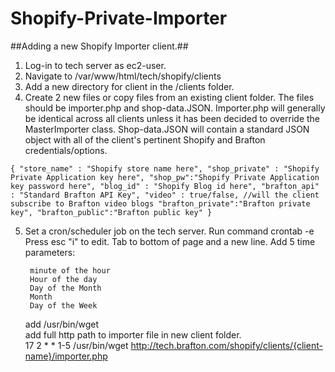 # Shopify-Private-Importer #

##Adding a new Shopify Importer client.##

1. Log-in to tech server as ec2-user.
2. Navigate to /var/www/html/tech/shopify/clients
3. Add a new directory for client in the /clients folder.
4. Create 2 new files or copy files from an existing client folder.  The files should be importer.php and shop-data.JSON.  Importer.php will generally be identical across all clients unless it has been decided to override the MasterImporter class.  Shop-data.JSON will contain a standard JSON object with all of the client's pertinent Shopify and Brafton credentials/options.

`{
	"store_name" : "Shopify store name here",
	"shop_private" : "Shopify Private Application key here",
	"shop_pw":"Shopify Private Application key password here",
	"blog_id" : "Shopify Blog id here",
	"brafton_api" : "Standard Brafton API Key",
        "video" : true/false, //will the client subscribe to Brafton video blogs
	"brafton_private":"Brafton private key",
	"brafton_public":"Brafton public key"
}`

5. Set a cron/scheduler job on the tech server.
	Run command crontab -e
	Press esc "i" to edit.
	Tab to bottom of page and a new line.
	Add 5 time parameters:
		
	    minute of the hour
	    Hour of the day
	    Day of the Month
	    Month
	    Day of the Week
	add /usr/bin/wget<br />
	add full http path to importer file in new client folder.<br />
	17 2 * * 1-5 /usr/bin/wget http://tech.brafton.com/shopify/clients/{client-name}/importer.php

	
